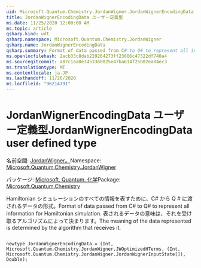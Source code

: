 ```yaml
---
uid: Microsoft.Quantum.Chemistry.JordanWigner.JordanWignerEncodingData
title: JordanWignerEncodingData ユーザー定義型
ms.date: 11/25/2020 12:00:00 AM
ms.topic: article
qsharp.kind: udt
qsharp.namespace: Microsoft.Quantum.Chemistry.JordanWigner
qsharp.name: JordanWignerEncodingData
qsharp.summary: Format of data passed from C# to Q# to represent all information for Hamiltonian simulation. The meaning of the data represented is determined by the algorithm that receives it.
ms.openlocfilehash: 2acb33c8dab229264273ff23606c47322df740a4
ms.sourcegitcommit: a87c1aa8e7453360025e47ba614f25b02ea84ec3
ms.translationtype: MT
ms.contentlocale: ja-JP
ms.lasthandoff: 11/26/2020
ms.locfileid: "96214791"
---
```

# <a name="jordanwignerencodingdata-user-defined-type"></a><span data-ttu-id="6f1e9-102">JordanWignerEncodingData ユーザー定義型</span><span class="sxs-lookup"><span data-stu-id="6f1e9-102">JordanWignerEncodingData user defined type</span></span>

<span data-ttu-id="6f1e9-103">名前空間: [JordanWigner。](xref:Microsoft.Quantum.Chemistry.JordanWigner)</span><span class="sxs-lookup"><span data-stu-id="6f1e9-103">Namespace: [Microsoft.Quantum.Chemistry.JordanWigner](xref:Microsoft.Quantum.Chemistry.JordanWigner)</span></span>

<span data-ttu-id="6f1e9-104">パッケージ: [Microsoft. Quantum. 化学](https://nuget.org/packages/Microsoft.Quantum.Chemistry)</span><span class="sxs-lookup"><span data-stu-id="6f1e9-104">Package: [Microsoft.Quantum.Chemistry](https://nuget.org/packages/Microsoft.Quantum.Chemistry)</span></span>


<span data-ttu-id="6f1e9-105">Hamiltonian シミュレーションのすべての情報を表すために、C# から Q # に渡されるデータの形式。</span><span class="sxs-lookup"><span data-stu-id="6f1e9-105">Format of data passed from C# to Q# to represent all information for Hamiltonian simulation.</span></span>
<span data-ttu-id="6f1e9-106">表されるデータの意味は、それを受け取るアルゴリズムによって決まります。</span><span class="sxs-lookup"><span data-stu-id="6f1e9-106">The meaning of the data represented is determined by the algorithm that receives it.</span></span>

```qsharp

newtype JordanWignerEncodingData = (Int, Microsoft.Quantum.Chemistry.JordanWigner.JWOptimizedHTerms, (Int, Microsoft.Quantum.Chemistry.JordanWigner.JordanWignerInputState[]), Double);
```

